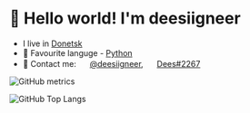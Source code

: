 # 👋 Hello world! I'm deesiigneer
- I live in [Donetsk](https://en.wikipedia.org/wiki/Donetsk)
- 🐍 Favourite languge - [Python](https://en.wikipedia.org/wiki/Python_(programming_language))
- 💬 Contact me: <img src="https://cdn.icon-icons.com/icons2/923/PNG/32/telegram_icon-icons.com_72055.png" width="16"> [@deesiigneer](https://t.me/deesiigneer), <img src="https://cdn.icon-icons.com/icons2/1476/PNG/32/discord_101785.png" width="16"> [Dees#2267](https://discordapp.com/users/262632724928397312)

![GitHub metrics](https://metrics.lecoq.io/deesiigneer) 

![GitHub Top Langs](https://github-readme-stats.vercel.app/api/top-langs/?username=deesiigneer&langs_count=5&layout=compact&theme=github_dark&hide_border=true)
